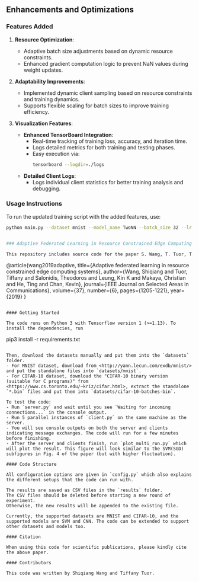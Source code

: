 ## Enhancements and Optimizations

### Features Added
1. **Resource Optimization**:
   - Adaptive batch size adjustments based on dynamic resource constraints.
   - Enhanced gradient computation logic to prevent NaN values during weight updates.

2. **Adaptability Improvements**:
   - Implemented dynamic client sampling based on resource constraints and training dynamics.
   - Supports flexible scaling for batch sizes to improve training efficiency.

3. **Visualization Features**:
   - **Enhanced TensorBoard Integration**:
     - Real-time tracking of training loss, accuracy, and iteration time.
     - Logs detailed metrics for both training and testing phases.
     - Easy execution via:
       ```bash
       tensorboard --logdir=./logs
       ```
   - **Detailed Client Logs**:
     - Logs individual client statistics for better training analysis and debugging.

### Usage Instructions
To run the updated training script with the added features, use:
```bash
python main.py --dataset mnist --model_name TwoNN --batch_size 32 --lr 0.01


### Adaptive Federated Learning in Resource Constrained Edge Computing Systems

This repository includes source code for the paper S. Wang, T. Tuor, T. Salonidis, K. K. Leung, C. Makaya, T. He, and K. Chan, "Adaptive federated learning in resource constrained edge computing systems," IEEE Journal on Selected Areas in Communications, vol. 37, no. 6, pp. 1205 – 1221, Jun. 2019.

```
@article{wang2019adaptive,
  title={Adaptive federated learning in resource constrained edge computing systems},
  author={Wang, Shiqiang and Tuor, Tiffany and Salonidis, Theodoros and Leung, Kin K and Makaya, Christian and He, Ting and Chan, Kevin},
  journal={IEEE Journal on Selected Areas in Communications},
  volume={37},
  number={6},
  pages={1205-1221},
  year={2019}
}
```

#### Getting Started

The code runs on Python 3 with Tensorflow version 1 (>=1.13). To install the dependencies, run
```
pip3 install -r requirements.txt
```

Then, download the datasets manually and put them into the `datasets` folder.
- For MNIST dataset, download from <http://yann.lecun.com/exdb/mnist/> and put the standalone files into `datasets/mnist`.
- For CIFAR-10 dataset, download the "CIFAR-10 binary version (suitable for C programs)" from <https://www.cs.toronto.edu/~kriz/cifar.html>, extract the standalone `*.bin` files and put them into `datasets/cifar-10-batches-bin`.

To test the code: 
- Run `server.py` and wait until you see `Waiting for incoming connections...` in the console output.
- Run 5 parallel instances of `client.py` on the same machine as the server. 
- You will see console outputs on both the server and clients indicating message exchanges. The code will run for a few minutes before finishing.
- After the server and clients finish, run `plot_multi_run.py` which will plot the result. This figure will look similar to the SVM(SGD) subfigures in Fig. 4 of the paper (but with higher fluctuation).

#### Code Structure

All configuration options are given in `config.py` which also explains the different setups that the code can run with.

The results are saved as CSV files in the `results` folder. 
The CSV files should be deleted before starting a new round of experiment.
Otherwise, the new results will be appended to the existing file.

Currently, the supported datasets are MNIST and CIFAR-10, and the supported models are SVM and CNN. The code can be extended to support other datasets and models too.  

#### Citation

When using this code for scientific publications, please kindly cite the above paper.

#### Contributors

This code was written by Shiqiang Wang and Tiffany Tuor.
